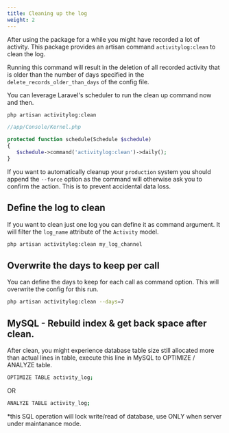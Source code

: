 ```yaml
---
title: Cleaning up the log
weight: 2
---
```


After using the package for a while you might have recorded a lot of activity. This package provides an artisan command `activitylog:clean` to clean the log.

Running this command will result in the deletion of all recorded activity that is older than the number of days specified in the `delete_records_older_than_days` of the config file.

You can leverage Laravel's scheduler to run the clean up command now and then.

```bash
php artisan activitylog:clean
```

```php
//app/Console/Kernel.php

protected function schedule(Schedule $schedule)
{
   $schedule->command('activitylog:clean')->daily();
}
```

If you want to automatically cleanup your `production` system you should append the `--force` option as the command will otherwise ask you to confirm the action. This is to prevent accidental data loss.

## Define the log to clean

If you want to clean just one log you can define it as command argument. It will filter the `log_name` attribute of the `Activity` model.

```bash
php artisan activitylog:clean my_log_channel
```

## Overwrite the days to keep per call

You can define the days to keep for each call as command option. This will overwrite the config for this run.

```bash
php artisan activitylog:clean --days=7
```

## MySQL - Rebuild index & get back space after clean.

After clean, you might experience database table size still allocated more than actual lines in table,
execute this line in MySQL to OPTIMIZE / ANALYZE table.

```bash
OPTIMIZE TABLE activity_log;
```
OR
```bash
ANALYZE TABLE activity_log;
```

*this SQL operation will lock write/read of database, use ONLY when server under maintanance mode.
